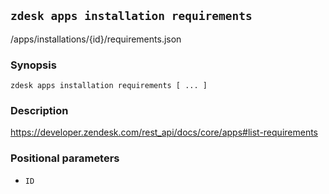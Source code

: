 ## `zdesk apps installation requirements`

/apps/installations/{id}/requirements.json

### Synopsis

    zdesk apps installation requirements [ ... ]

### Description

https://developer.zendesk.com/rest_api/docs/core/apps#list-requirements

### Positional parameters

* `ID`

